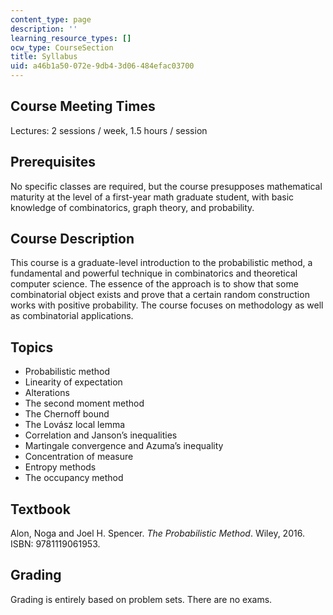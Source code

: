 ```yaml
---
content_type: page
description: ''
learning_resource_types: []
ocw_type: CourseSection
title: Syllabus
uid: a46b1a50-072e-9db4-3d06-484efac03700
---
```


Course Meeting Times
--------------------

Lectures: 2 sessions / week, 1.5 hours / session

Prerequisites
-------------

No specific classes are required, but the course presupposes mathematical maturity at the level of a first-year math graduate student, with basic knowledge of combinatorics, graph theory, and probability.

Course Description
------------------

This course is a graduate-level introduction to the probabilistic method, a fundamental and powerful technique in combinatorics and theoretical computer science. The essence of the approach is to show that some combinatorial object exists and prove that a certain random construction works with positive probability. The course focuses on methodology as well as combinatorial applications.

Topics
------

*   Probabilistic method
*   Linearity of expectation
*   Alterations
*   The second moment method
*   The Chernoff bound
*   The Lovász local lemma
*   Correlation and Janson’s inequalities
*   Martingale convergence and Azuma’s inequality
*   Concentration of measure
*   Entropy methods
*   The occupancy method

Textbook
--------

Alon, Noga and Joel H. Spencer. _The Probabilistic Method_. Wiley, 2016. ISBN: 9781119061953.

Grading
-------

Grading is entirely based on problem sets. There are no exams.